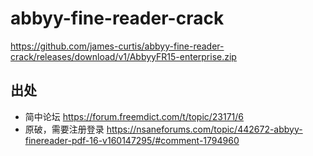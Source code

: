# abbyy-fine-reader-crack

https://github.com/james-curtis/abbyy-fine-reader-crack/releases/download/v1/AbbyyFR15-enterprise.zip

## 出处
- 简中论坛 https://forum.freemdict.com/t/topic/23171/6
- 原破，需要注册登录 https://nsaneforums.com/topic/442672-abbyy-finereader-pdf-16-v160147295/#comment-1794960
